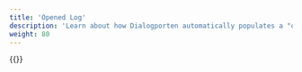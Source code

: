```yaml
---
title: 'Opened Log'
description: 'Learn about how Dialogporten automatically populates a "opened" log for dialog elements'
weight: 80
---
```


{{<children />}}

